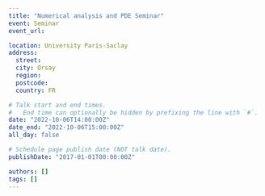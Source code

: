 ```yaml
---
title: "Numerical analysis and PDE Seminar"
event: Seminar
event_url:

location: University Paris-Saclay
address:
  street:
  city: Orsay
  region:
  postcode:
  country: FR

# Talk start and end times.
#   End time can optionally be hidden by prefixing the line with `#`.
date: "2022-10-06T14:00:00Z"
date_end: "2022-10-06T15:00:00Z"
all_day: false

# Schedule page publish date (NOT talk date).
publishDate: "2017-01-01T00:00:00Z"

authors: []
tags: []
---
```

